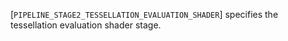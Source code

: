[`PIPELINE_STAGE2_TESSELLATION_EVALUATION_SHADER`] specifies
the tessellation evaluation shader stage.